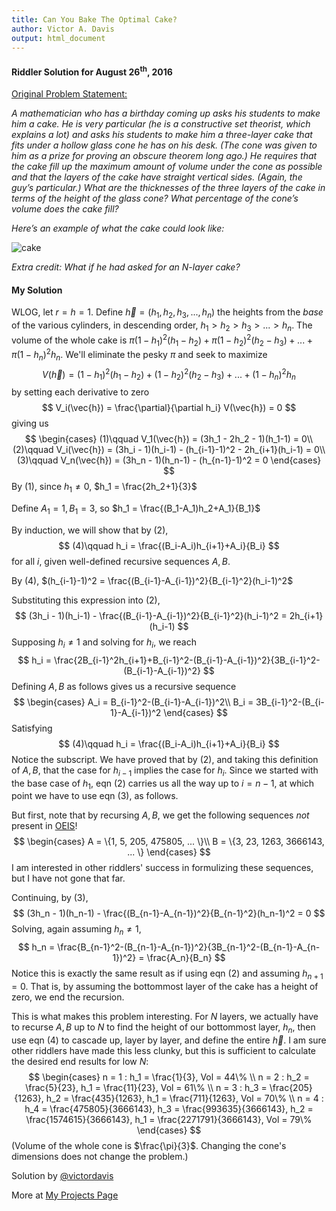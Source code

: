 ```yaml
---
title: Can You Bake The Optimal Cake?
author: Victor A. Davis
output: html_document
---
```


#### Riddler Solution for August 26<sup>th</sup>, 2016

[Original Problem Statement:](http://fivethirtyeight.com/features/can-you-bake-the-optimal-cake/)

*A mathematician who has a birthday coming up asks his students to make him a cake. He is very particular (he is a constructive set theorist, which explains a lot) and asks his students to make him a three-layer cake that fits under a hollow glass cone he has on his desk. (The cone was given to him as a prize for proving an obscure theorem long ago.) He requires that the cake fill up the maximum amount of volume under the cone as possible and that the layers of the cake have straight vertical sides. (Again, the guy’s particular.) What are the thicknesses of the three layers of the cake in terms of the height of the glass cone? What percentage of the cone’s volume does the cake fill?*

*Here’s an example of what the cake could look like:*

![cake](http://i0.wp.com/espnfivethirtyeight.files.wordpress.com/2016/08/cake.png?quality=90&strip=all&w=200&ssl=1)

*Extra credit: What if he had asked for an N-layer cake?*

#### My Solution

WLOG, let $r=h=1$. Define $\vec{h} = (h_1, h_2, h_3, ..., h_n)$ the heights from the *base* of the various cylinders, in descending order, $h_1 \gt h_2 \gt h_3 \gt ... \gt h_n$. The volume of the whole cake is $\pi (1-h_1)^2(h_1-h_2) + \pi (1-h_2)^2(h_2-h_3) + ... + \pi (1-h_n)^2h_n$. We'll eliminate the pesky $\pi$ and seek to maximize
$$
  V(\vec{h}) = (1-h_1)^2(h_1-h_2) + (1-h_2)^2(h_2-h_3) + ... + (1-h_n)^2h_n
$$
by setting each derivative to zero
$$
  V_i(\vec{h}) = \frac{\partial}{\partial h_i} V(\vec{h}) = 0
$$
giving us
$$
  \begin{cases}
  (1)\qquad V_1(\vec{h}) = (3h_1 - 2h_2 - 1)(h_1-1) = 0\\
  (2)\qquad V_i(\vec{h}) = (3h_i - 1)(h_i-1) - (h_{i-1}-1)^2 - 2h_{i+1}(h_i-1) = 0\\
  (3)\qquad V_n(\vec{h}) = (3h_n - 1)(h_n-1) - (h_{n-1}-1)^2 = 0
  \end{cases}
$$
By $(1)$, since $h_1 \ne 0$, $h_1 = \frac{2h_2+1}{3}$

Define $A_1 = 1, B_1 = 3$, so $h_1 = \frac{(B_1-A_1)h_2+A_1}{B_1}$

By induction, we will show that by $(2)$,
$$
  (4)\qquad h_i = \frac{(B_i-A_i)h_{i+1}+A_i}{B_i}
$$
for all $i$, given well-defined recursive sequences $A,B$.

By $(4)$, $(h_{i-1}-1)^2 = \frac{(B_{i-1}-A_{i-1})^2}{B_{i-1}^2}(h_i-1)^2$

Substituting this expression into $(2)$,
$$
  (3h_i - 1)(h_i-1) - \frac{(B_{i-1}-A_{i-1})^2}{B_{i-1}^2}(h_i-1)^2 = 2h_{i+1}(h_i-1)
$$
Supposing $h_i \ne 1$ and solving for $h_i$, we reach
$$
  h_i = \frac{2B_{i-1}^2h_{i+1}+B_{i-1}^2-(B_{i-1}-A_{i-1})^2}{3B_{i-1}^2-(B_{i-1}-A_{i-1})^2}
$$
Defining $A,B$ as follows gives us a recursive sequence
$$
  \begin{cases}
    A_i = B_{i-1}^2-(B_{i-1}-A_{i-1})^2\\
    B_i = 3B_{i-1}^2-(B_{i-1}-A_{i-1})^2
  \end{cases}
$$
Satisfying
$$
  (4)\qquad h_i = \frac{(B_i-A_i)h_{i+1}+A_i}{B_i}
$$
Notice the subscript. We have proved that by $(2)$, and taking this definition of $A,B$, that the case for $h_{i-1}$ implies the case for $h_i$. Since we started with the base case of $h_1$, eqn $(2)$ carries us all the way up to $i=n-1$, at which point we have to use eqn $(3)$, as follows.

But first, note that by recursing $A,B$, we get the following sequences *not* present in [OEIS](https://oeis.org/search?q=1%2C5%2C205%2C475805&language=english&go=Search)!
$$
  \begin{cases}
    A = \{1, 5, 205, 475805, ... \}\\
    B = \{3, 23, 1263, 3666143, ... \}
  \end{cases}
$$
I am interested in other riddlers' success in formulizing these sequences, but I have not gone that far.

Continuing, by $(3)$,
$$
  (3h_n - 1)(h_n-1) - \frac{(B_{n-1}-A_{n-1})^2}{B_{n-1}^2}(h_n-1)^2 = 0
$$
Solving, again assuming $h_n \ne 1$,
$$
  h_n = \frac{B_{n-1}^2-(B_{n-1}-A_{n-1})^2}{3B_{n-1}^2-(B_{n-1}-A_{n-1})^2} = \frac{A_n}{B_n}
$$
Notice this is exactly the same result as if using eqn $(2)$ and assuming $h_{n+1} = 0$. That is, by assuming the bottommost layer of the cake has a height of zero, we end the recursion.

This is what makes this problem interesting. For $N$ layers, we actually have to recurse $A,B$ up to $N$ to find the height of our bottommost layer, $h_n$, then use eqn $(4)$ to cascade up, layer by layer, and define the entire $\vec{h}$. I am sure other riddlers have made this less clunky, but this is sufficient to calculate the desired end results for low $N$:
$$
  \begin{cases}
    n = 1 : h_1 = \frac{1}{3}, Vol = 44\% \\
    n = 2 : h_2 = \frac{5}{23}, h_1 = \frac{11}{23}, Vol = 61\% \\
    n = 3 : h_3 = \frac{205}{1263}, h_2 = \frac{435}{1263}, h_1 = \frac{711}{1263}, Vol = 70\% \\
    n = 4 : h_4 = \frac{475805}{3666143}, h_3 = \frac{993635}{3666143}, h_2 = \frac{1574615}{3666143}, h_1 = \frac{2271791}{3666143}, Vol = 79\%
  \end{cases}
$$
(Volume of the whole cone is $\frac{\pi}{3}$. Changing the cone's dimensions does not change the problem.)

Solution by [&#64;victordavis](https://github.com/victordavis)

More at [My Projects Page](http://victordavis.github.io/)